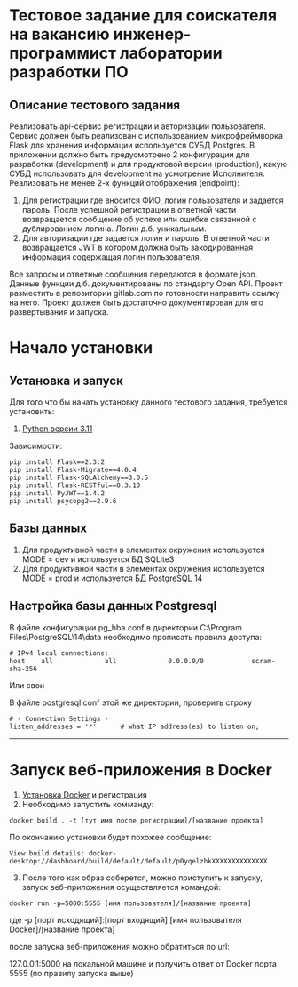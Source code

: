 # Тестовое задание для соискателя на вакансию инженер-программист лаборатории разработки ПО



## Описание тестового задания

Реализовать api-сервис регистрации и авторизации пользователя.
Сервис должен быть реализован с использованием микрофреймворка Flask для хранения информации используется  СУБД Postgres.
В приложении должно быть предусмотрено 2 конфигурации для разработки (development) и для продуктовой версии (production), какую СУБД использовать для development на усмотрение Исполнителя.
Реализовать не менее 2-х функций отображения (endpoint):

1) Для регистрации где вносится ФИО, логин пользователя и задается пароль. После успешной регистрации в ответной части возвращается сообщение об успехе или ошибке связанной с дублированием логина. Логин д.б. уникальным.
2) Для авторизации где задается логин и пароль. В ответной части возвращается JWT в котором должна быть закодированная информация содержащая логин пользователя.

Все запросы и ответные сообщения передаются в формате json.
Данные функции д.б. документированы по стандарту Open API.
Проект разместить в репозитории gitlab.com по готовности направить ссылку на него.
Проект должен быть достаточно документирован для его развертывания и запуска.

# Начало установки

## Установка и запуск

Для того что бы начать установку данного тестового задания, требуется установить:

1. [Python версии 3.11](https://www.python.org/downloads/release/python-3110/)

Зависимости:
```
pip install Flask==2.3.2
pip install Flask-Migrate==4.0.4
pip install Flask-SQLAlchemy==3.0.5
pip install Flask-RESTful==0.3.10
pip install PyJWT==1.4.2
pip install psycopg2==2.9.6
```

## Базы данных

1. Для продуктивной части в элементах окружения используется MODE = dev
и используется БД SQLite3
2. Для продуктивной части в элементах окружения используется MODE = prod 
и используется БД [PostgreSQL 14](https://www.enterprisedb.com/downloads/postgres-postgresql-downloads)

## Настройка базы данных Postgresql

В файле конфигурации pg_hba.conf в директории C:\Program Files\PostgreSQL\14\data
необходимо прописать правила доступа:
```
# IPv4 local connections:
host    all             all             0.0.0.0/0            scram-sha-256
```
Или свои

В файле postgresql.conf этой же директории, проверить строку 
```
# - Connection Settings -
listen_addresses = '*'		# what IP address(es) to listen on;
```

***

# Запуск веб-приложения в Docker

1. [Установка Docker](https://www.docker.com/) и регистрация
2. Необходимо запустить комманду:
```
docker build . -t [тут имя после регистрации]/[название проекта]
```

По окончанию установки будет похожее сообщение:
```angular2html
View build details: docker-desktop://dashboard/build/default/default/p0yqelzhkXXXXXXXXXXXXXX
```
3. После того как образ соберется, можно приступить к запуску, запуск веб-приложения осуществляется командой:
```
docker run -p=5000:5555 [имя пользователя]/[название проекта]
```
где -p [порт исходящий]:[порт входящий] [имя пользователя Docker]/[название проекта]

после запуска веб-приложения можно обратиться по url:

127.0.0.1:5000 на локальной машине и получить ответ от Docker порта 5555 (по правилу запуска выше)

